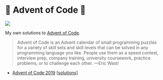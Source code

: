 # 🎄 Advent of Code 🎄

[![ ](https://api.travis-ci.org/loociano/advent-of-code.svg?branch=master)](https://travis-ci.org/loociano/advent-of-code)

My own solutions to [Advent of Code](https://adventofcode.com/).

> Advent of Code is an Advent calendar of small programming puzzles for a variety of skill sets and skill levels that can be solved in any programming language you like. People use them as a speed contest, interview prep, company training, university coursework, practice problems, or to challenge each other.  —Eric Wastl

* [Advent of Code 2019](https://adventofcode.com/2019) [[solutions]](https://github.com/loociano/advent-of-code/tree/master/aoc2019)
